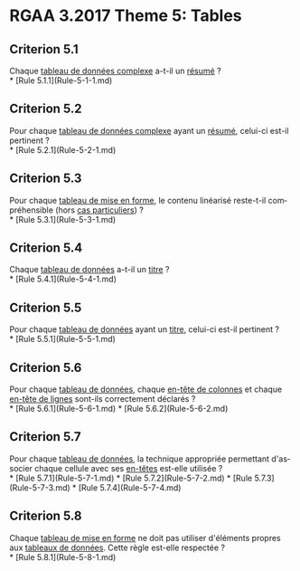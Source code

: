 
# RGAA 3.2017 Theme 5: Tables

## Criterion 5.1
<div lang="fr">Chaque <a href="http://references.modernisation.gouv.fr/rgaa-accessibilite/glossaire.html#tableau-de-donnes-complexe">tableau de donn&#xE9;es complexe</a> a-t-il un <a href="http://references.modernisation.gouv.fr/rgaa-accessibilite/glossaire.html#rsum-de-tableau">r&#xE9;sum&#xE9;</a>&nbsp;?</div>
* [Rule 5.1.1](Rule-5-1-1.md)

## Criterion 5.2
<div lang="fr">Pour chaque <a href="http://references.modernisation.gouv.fr/rgaa-accessibilite/glossaire.html#tableau-de-donnes-complexe">tableau de donn&#xE9;es complexe</a> ayant un <a href="http://references.modernisation.gouv.fr/rgaa-accessibilite/glossaire.html#rsum-de-tableau">r&#xE9;sum&#xE9;</a>, celui-ci est-il pertinent&nbsp;?</div>
* [Rule 5.2.1](Rule-5-2-1.md)

## Criterion 5.3
<div lang="fr">Pour chaque <a href="http://references.modernisation.gouv.fr/rgaa-accessibilite/glossaire.html#tableau-de-mise-en-forme">tableau de mise en forme</a>, le contenu lin&#xE9;aris&#xE9; reste-t-il compr&#xE9;hensible (hors <a href="http://references.modernisation.gouv.fr/rgaa-accessibilite/cas-particuliers.html#cp-5-3" title="Cas particuliers pour le crit&#xE8;re 5.3">cas particuliers</a>)&nbsp;?</div>
* [Rule 5.3.1](Rule-5-3-1.md)

## Criterion 5.4
<div lang="fr">Chaque <a href="http://references.modernisation.gouv.fr/rgaa-accessibilite/glossaire.html#tableau-de-donnes">tableau de donn&#xE9;es</a> a-t-il un <a href="http://references.modernisation.gouv.fr/rgaa-accessibilite/glossaire.html#titreTab">titre</a>&nbsp;?</div>
* [Rule 5.4.1](Rule-5-4-1.md)

## Criterion 5.5
<div lang="fr">Pour chaque <a href="http://references.modernisation.gouv.fr/rgaa-accessibilite/glossaire.html#tableau-de-donnes">tableau de donn&#xE9;es</a> ayant un <a href="http://references.modernisation.gouv.fr/rgaa-accessibilite/glossaire.html#titreTab">titre</a>, celui-ci est-il pertinent&nbsp;?</div>
* [Rule 5.5.1](Rule-5-5-1.md)

## Criterion 5.6
<div lang="fr">Pour chaque <a href="http://references.modernisation.gouv.fr/rgaa-accessibilite/glossaire.html#tableau-de-donnes">tableau de donn&#xE9;es</a>, chaque <a href="http://references.modernisation.gouv.fr/rgaa-accessibilite/glossaire.html#entte-de-colonne-ou-de-ligne">en-t&#xEA;te de colonnes</a> et chaque <a href="http://references.modernisation.gouv.fr/rgaa-accessibilite/glossaire.html#entte-de-colonne-ou-de-ligne">en-t&#xEA;te de lignes</a> sont-ils correctement d&#xE9;clar&#xE9;s&nbsp;?</div>
* [Rule 5.6.1](Rule-5-6-1.md)
* [Rule 5.6.2](Rule-5-6-2.md)

## Criterion 5.7
<div lang="fr">Pour chaque <a href="http://references.modernisation.gouv.fr/rgaa-accessibilite/glossaire.html#tableau-de-donnes">tableau de donn&#xE9;es</a>, la technique appropri&#xE9;e permettant d'associer chaque cellule avec ses <a href="http://references.modernisation.gouv.fr/rgaa-accessibilite/glossaire.html#entte-de-colonne-ou-de-ligne">en-t&#xEA;tes</a> est-elle utilis&#xE9;e&nbsp;?</div>
* [Rule 5.7.1](Rule-5-7-1.md)
* [Rule 5.7.2](Rule-5-7-2.md)
* [Rule 5.7.3](Rule-5-7-3.md)
* [Rule 5.7.4](Rule-5-7-4.md)

## Criterion 5.8
<div lang="fr">Chaque <a href="http://references.modernisation.gouv.fr/rgaa-accessibilite/glossaire.html#tableau-de-mise-en-forme">tableau de mise en forme</a> ne doit pas utiliser d'&#xE9;l&#xE9;ments propres aux <a href="http://references.modernisation.gouv.fr/rgaa-accessibilite/glossaire.html#tableau-de-donnes">tableaux de donn&#xE9;es</a>. Cette r&#xE8;gle est-elle respect&#xE9;e&nbsp;?</div>
* [Rule 5.8.1](Rule-5-8-1.md)


